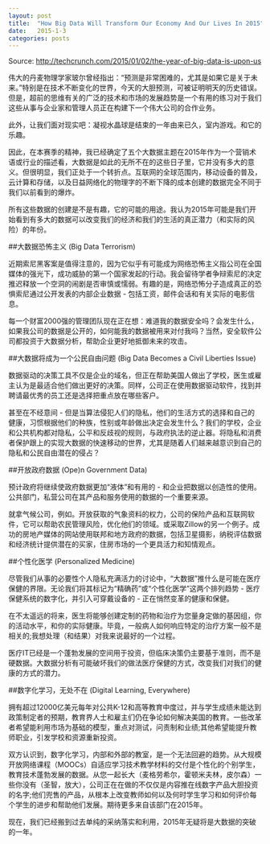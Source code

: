 ```yaml
---
layout: post
title:  "How Big Data Will Transform Our Economy And Our Lives In 2015"
date:   2015-1-3
categories: posts
---
```


Source: http://techcrunch.com/2015/01/02/the-year-of-big-data-is-upon-us


伟大的丹麦物理学家玻尔曾经指出：“预测是非常困难的，尤其是如果它是关于未来。”特别是在技术不断变化的世界，今天的大胆预测，可被证明明天的历史错误。但是，超前的思维有关的广泛的技术和市场的发展趋势是一个有用的练习对于我们这些从事与企业家和管理人员正在构建下一个伟大公司的合作业务。

此外，让我们面对现实吧：凝视水晶球是结束的一年由来已久，室内游戏。和它的乐趣。

因此，在本赛季的精神，我已经确定了五个大数据主题在2015年作为一个营销术语或行业的描述看，大数据是如此的无所不在的这些日子里，它并没有多大的意义。但很明显，我们正处于一个转折点。互联网的全球范围内，移动设备的普及，云计算和存储，以及日益网络化的物理字的不断下降的成本创建的数据完全不同于我们以前看到的爆炸。

所有这些数据的创建是不是有趣，它的可能的用途。我认为2015年可能是我们开始看到有多大的数据可以改变我们的经济和我们的生活的真正潜力（和实际的风险）的年份。

##大数据恐怖主义 (Big Data Terrorism)

近期索尼黑客案是值得注意的，因为它似乎有可能成为网络恐怖主义指公司在全国媒体的强光下，成功威胁的第一个国家发起的行动。我会留待学者争辩索尼的决定推迟释放一个空洞的闹剧是否审慎或懦弱。有趣的是，网络恐怖分子造成真正的恐惧索尼通过公开发表的内部企业数据 - 包括工资，邮件会话和有关实际的电影信息。

每一个财富2000强的管理团队现在正在想：难道我的数据安全吗？会发生什么，如果我公司的数据是公开的，如何能我的数据被用来对付我吗？当然，安全软件公司都投资于大数据分析，帮助企业更好地抵御未来的攻击。

##大数据将成为一个公民自由问题 (Big Data Becomes a Civil Liberties Issue)

数据驱动的决策工具不仅是企业的域名，但正在帮助美国人做出了学校，医生或雇主认为是最适合他们做出更好的决策。同样，公司正在使用数据驱动软件，找到并聘请最优秀的员工还是选择把重点放在哪些客户。

甚至在不经意间 - 但是当算法侵犯人们的隐私，他们的生活方式的选择和自己的健康，习惯根据他们的种族，性别或年龄做出决定会发生什么？我们的学校，企业和公共机构都对隐私，公平和反歧视的规则，与政府执法的逆止器。将隐私和消费者保护跟上的实现大数据的快速移动的世界，尤其是随着人们越来越意识到自己的隐私和公民自由潜在的侵占？

##开放政府数据 (Ope)n Government Data)

预计政府将继续使政府数据更加“液体”和有用的 - 和企业把数据以创造性的使用。公共部门，私营公司在其产品和服务使用的数据的一个重要来源。

就拿气候公司，例如。开放获取的气象资料的权力，公司的保险产品和互联网软件，它可以帮助农民管理风险，优化他们的领域。或采取Zillow的另一个例子。成功的房地产媒体的网站使用联邦和地方政府的数据，包括卫星摄影，纳税评估数据和经济统计提供潜在的买家，住房市场的一个更具活力和知情观点。

##个性化医学 (Personalized Medicine)

尽管我们从事的必要性个人隐私充满活力的讨论中，“大数据”推什么是可能在医疗保健的界限。无论我们将其标记为“精确药”或“个性化医学”这两个排列趋势 - 医疗保健系统的数字化，并引入可穿戴设备的 - 正在悄然变革的健康和保健。

在不太遥远的将来，医生将能够创建定制的药物和治疗为您量身定做的基因组，你的活动水平，和你的实际健康。毕竟，一般病人如何响应特定的治疗方案一般不是相关的;我想处理（和结果）对我来说最好的一个过程。

医疗IT已经是一个蓬勃发展的空间用于投资，但临床决策仍主要基于准则，而不是硬数据。大数据分析有可能破坏我们的做法医疗保健的方式，改变我们对我们的健康的方式的潜力。

##数字化学习，无处不在 (Digital Learning, Everywhere)

拥有超过12000亿美元每年对公共K-12和高等教育中度过，并与学生成绩未能达到政策制定者的预期，教育界人士和雇主们仍在争论如何解决美国的教育。一些改革者希望能利用市场为基础的模型，重点对测试，问责制和业绩;其他希望能提升教师职业，引发学校和资源重新投资。

双方认识到，数字化学习，内部和外部的教室，是一个无法回避的趋势。从大规模开放网络课程（MOOCs）自适应学习技术教学材料的交付是个性化的个别学生，教育技术蓬勃发展的数据。从您一起长大（麦格劳希尔，霍顿米夫林，皮尔森）一些你没有（圣智，放大），公司正在在做的不仅仅是内容推在线数字产品大胆投资的名字;他们兜售的产品，从根本上改变教师如何以及何时学生学习和如何评价每个学生的进步和帮助他们发展。期待更多来自该部门在2015年。

现在，我们已经搬到过去单纯的采纳落实和利用，2015年无疑将是大数据的突破的一年。
